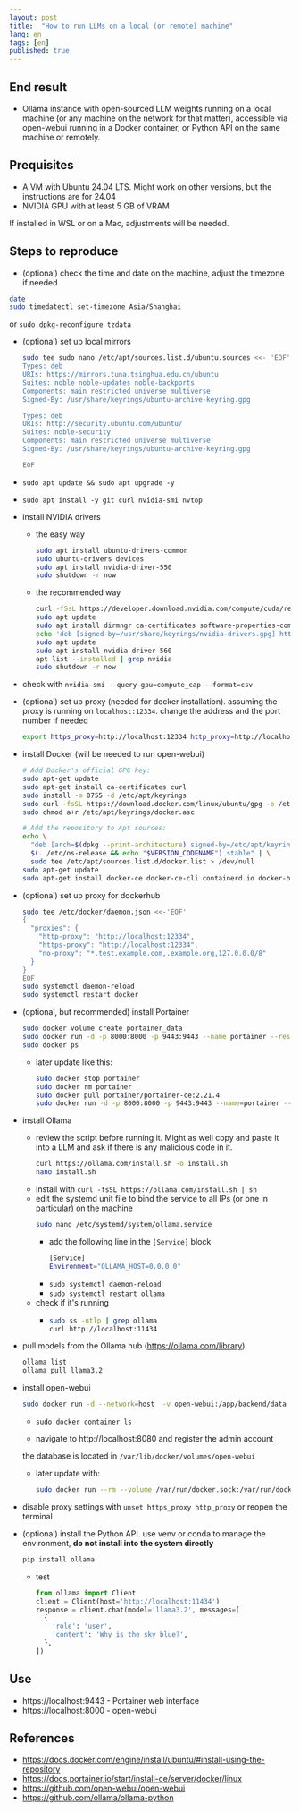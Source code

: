 ```yaml
---
layout: post
title:  "How to run LLMs on a local (or remote) machine"
lang: en
tags: [en]
published: true
---
```




## End result

- Ollama instance with open-sourced LLM weights running on a local machine (or any machine on the network for that matter), accessible via open-webui running in a Docker container, or Python API on the same machine or remotely.

## Prequisites

- A VM with Ubuntu 24.04 LTS. Might work on other versions, but the instructions are for 24.04
- NVIDIA GPU with at least 5 GB of VRAM

If installed in WSL or on a Mac, adjustments will be needed.

## Steps to reproduce

- (optional) check the time and date on the machine, adjust the timezone if needed
```bash
date
sudo timedatectl set-timezone Asia/Shanghai
```
or `sudo dpkg-reconfigure tzdata`

- (optional) set up local mirrors
  ```bash
  sudo tee sudo nano /etc/apt/sources.list.d/ubuntu.sources <<- 'EOF'
  Types: deb
  URIs: https://mirrors.tuna.tsinghua.edu.cn/ubuntu
  Suites: noble noble-updates noble-backports
  Components: main restricted universe multiverse
  Signed-By: /usr/share/keyrings/ubuntu-archive-keyring.gpg

  Types: deb
  URIs: http://security.ubuntu.com/ubuntu/
  Suites: noble-security
  Components: main restricted universe multiverse
  Signed-By: /usr/share/keyrings/ubuntu-archive-keyring.gpg

  EOF
  ```

- `sudo apt update && sudo apt upgrade -y`

- `sudo apt install -y git curl nvidia-smi nvtop`

- install NVIDIA drivers
  - the easy way
    ```bash
    sudo apt install ubuntu-drivers-common
    sudo ubuntu-drivers devices
    sudo apt install nvidia-driver-550
    sudo shutdown -r now
    ```
  - the recommended way
    ```bash
    curl -fSsL https://developer.download.nvidia.com/compute/cuda/repos/ubuntu2404/x86_64/3bf863cc.pub | gpg --dearmor | sudo tee /usr/share/keyrings/nvidia-drivers.gpg > /dev/null 2>&1
    sudo apt update
    sudo apt install dirmngr ca-certificates software-properties-common apt-transport-https dkms
    echo 'deb [signed-by=/usr/share/keyrings/nvidia-drivers.gpg] https://developer.download.nvidia.com/compute/cuda/repos/ubuntu2404/x86_64/ /' | sudo tee /etc/apt/sources.list.d/nvidia-drivers.list
    sudo apt update
    sudo apt install nvidia-driver-560
    apt list --installed | grep nvidia
    sudo shutdown -r now
    ```
- check with `nvidia-smi --query-gpu=compute_cap --format=csv`

- (optional) set up proxy (needed for docker installation). assuming the proxy is running on `localhost:12334`. change the address and the port number if needed
  ```bash
  export https_proxy=http://localhost:12334 http_proxy=http://localhost:12334
  ```
- install Docker (will be needed to run open-webui)
  ```bash
  # Add Docker's official GPG key:
  sudo apt-get update
  sudo apt-get install ca-certificates curl
  sudo install -m 0755 -d /etc/apt/keyrings
  sudo curl -fsSL https://download.docker.com/linux/ubuntu/gpg -o /etc/apt/keyrings/docker.asc
  sudo chmod a+r /etc/apt/keyrings/docker.asc

  # Add the repository to Apt sources:
  echo \
    "deb [arch=$(dpkg --print-architecture) signed-by=/etc/apt/keyrings/docker.asc] https://download.docker.com/linux/ubuntu \
    $(. /etc/os-release && echo "$VERSION_CODENAME") stable" | \
    sudo tee /etc/apt/sources.list.d/docker.list > /dev/null
  sudo apt-get update
  sudo apt-get install docker-ce docker-ce-cli containerd.io docker-buildx-plugin docker-compose-plugin
  ```

- (optional) set up proxy for dockerhub
  ```bash
  sudo tee /etc/docker/daemon.json <<-'EOF'
  {
    "proxies": {
      "http-proxy": "http://localhost:12334",
      "https-proxy": "http://localhost:12334",
      "no-proxy": "*.test.example.com,.example.org,127.0.0.0/8"
    }
  }
  EOF
  sudo systemctl daemon-reload
  sudo systemctl restart docker
  ```

- (optional, but recommended) install Portainer 
  ```bash
  sudo docker volume create portainer_data
  sudo docker run -d -p 8000:8000 -p 9443:9443 --name portainer --restart=always -v /var/run/docker.sock:/var/run/docker.sock -v portainer_data:/data portainer/portainer-ce:latest
  sudo docker ps
  ```
  - later update like this:
    ```bash
    sudo docker stop portainer
    sudo docker rm portainer
    sudo docker pull portainer/portainer-ce:2.21.4
    sudo docker run -d -p 8000:8000 -p 9443:9443 --name=portainer --restart=always -v /var/run/docker.sock:/var/run/docker.sock -v portainer_data:/data portainer/portainer-ce:2.21.4
    ```

- install Ollama
  - review the script before running it. Might as well copy and paste it into a LLM and ask if there is any malicious code in it.
    ```bash
    curl https://ollama.com/install.sh -o install.sh
    nano install.sh
    ```
  - install with `curl -fsSL https://ollama.com/install.sh | sh`
  - edit the systemd unit file to bind the service to all IPs (or one in particular) on the machine
    ```bash
    sudo nano /etc/systemd/system/ollama.service
    ```
    - add the following line in the `[Service]` block
      ```bash
      [Service]
      Environment="OLLAMA_HOST=0.0.0.0"
      ```
    - `sudo systemctl daemon-reload`
    - `sudo systemctl restart ollama`
  - check if it's running
    - ```bash
      sudo ss -ntlp | grep ollama
      curl http://localhost:11434
      ```
- pull models from the Ollama hub (https://ollama.com/library)
  ```bash
  ollama list
  ollama pull llama3.2
  ```
- install open-webui
  ```bash
  sudo docker run -d --network=host  -v open-webui:/app/backend/data -e OLLAMA_BASE_URL=http://127.0.0.1:11434 --name open-webui --restart always ghcr.io/open-webui/open-webui:ollama
  ```
  - `sudo docker container ls`

  - navigate to http://localhost:8080 and register the admin account
  
  the database is located in `/var/lib/docker/volumes/open-webui`

  - later update with:
    ```bash
    sudo docker run --rm --volume /var/run/docker.sock:/var/run/docker.sock containrrr/watchtower --run-once open-webui
    ```

- disable proxy settings with `unset https_proxy http_proxy` or reopen the terminal

- (optional) install the Python API. use venv or conda to manage the environment, **do not install into the system directly**
  ```bash
  pip install ollama
  ```
  - test
    ```python
    from ollama import Client
    client = Client(host='http://localhost:11434')
    response = client.chat(model='llama3.2', messages=[
      {
        'role': 'user',
        'content': 'Why is the sky blue?',
      },
    ])
    ```
  


## Use

- https://localhost:9443 - Portainer web interface
- https://localhost:8000 - open-webui

## References

- https://docs.docker.com/engine/install/ubuntu/#install-using-the-repository
- https://docs.portainer.io/start/install-ce/server/docker/linux
- https://github.com/open-webui/open-webui
- https://github.com/ollama/ollama-python